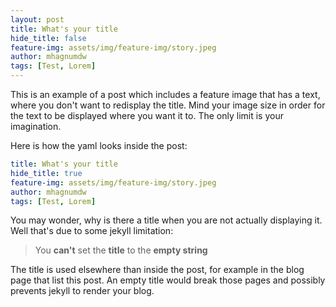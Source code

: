 ```yaml
---
layout: post
title: What's your title
hide_title: false
feature-img: assets/img/feature-img/story.jpeg
author: mhagnumdw
tags: [Test, Lorem]
---
```


This is an example of a post which includes a feature image that has a
text, where you don't want to redisplay the title.
Mind your image size in order for the text to be displayed where you want it to.
The only limit is your imagination.

Here is how the yaml looks inside the post:

```yml
title: What's your title
hide_title: true
feature-img: assets/img/feature-img/story.jpeg
author: mhagnumdw
tags: [Test, Lorem]
```

You may wonder, why is there a title when you are not actually displaying it. <br>
Well that's due to some jekyll limitation:

> You **can't** set the **title** to the **empty string**

The title is used elsewhere than inside the post, for example in the blog page that list this post.
An empty title would break those pages and possibly prevents jekyll to render your blog. 
